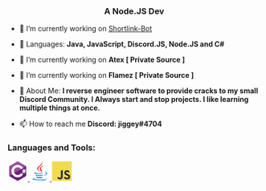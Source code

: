 <h3 align="center">A Node.JS Dev</h3>

- 🔭 I’m currently working on [Shortlink-Bot](https://github.com/Rismose/Shortlink-Bot)

- 🌱 Languages: **Java, JavaScript, Discord.JS, Node.JS and C#**

- 🔭 I’m currently working on **Atex [ Private Source ]**

- 🔭 I’m currently working on **Flamez [ Private Source ]**

- 💬 About Me: **I reverse engineer software to provide cracks to my small Discord Community. I Always start and stop projects. I like learning multiple things at once.**

- 📫 How to reach me **Discord: jiggey#4704**


<h3 align="left">Languages and Tools:</h3>
<p align="left"> <a href="https://www.w3schools.com/cs/" target="_blank"> <img src="https://raw.githubusercontent.com/devicons/devicon/master/icons/csharp/csharp-original.svg" alt="csharp" width="40" height="40"/> </a> <a href="https://www.java.com" target="_blank"> <img src="https://raw.githubusercontent.com/devicons/devicon/master/icons/java/java-original.svg" alt="java" width="40" height="40"/> </a> <a href="https://developer.mozilla.org/en-US/docs/Web/JavaScript" target="_blank"> <img src="https://raw.githubusercontent.com/devicons/devicon/master/icons/javascript/javascript-original.svg" alt="javascript" width="40" height="40"/> </a> </p>
